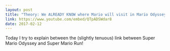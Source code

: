 ```yaml
---
layout: post
title: "Theory: We ALREADY KNOW where Mario will visit in Mario Odyssey?!"
link: https://www.youtube.com/embed/QTpADSWdar8
date: 2017-02-12
---
```


Today I try to explain between the (slightly tenuous) link between Super Mario Odyssey and Super Mario Run!
